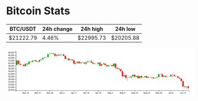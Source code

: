 # Bitcoin Stats

BTC/USDT|24h change|24h high|24h low|
|---|---|---|---|
|$21222.79|4.46%|$22995.73|$20205.88|

<img src="./chart.svg">
